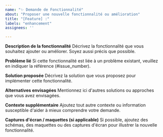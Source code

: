 ```yaml
---
name: "✨ Demande de Fonctionnalité"
about: "Proposer une nouvelle fonctionnalité ou amélioration"
title: "[Feature] :"
labels: "enhancement"
assignees: ''

---
```


**Description de la fonctionnalité**
Décrivez la fonctionnalité que vous souhaitez ajouter ou améliorer. Soyez aussi précis que possible.

**Problème lié**
Si cette fonctionnalité est liée à un problème existant, veuillez en indiquer la référence (#issue_number).

**Solution proposée**
Décrivez la solution que vous proposez pour implémenter cette fonctionnalité.

**Alternatives envisagées**
Mentionnez ici d'autres solutions ou approches que vous avez envisagées.

**Contexte supplémentaire**
Ajoutez tout autre contexte ou information susceptible d'aider à mieux comprendre votre demande.

**Captures d'écran / maquettes (si applicable)**
Si possible, ajoutez des schémas, des maquettes ou des captures d'écran pour illustrer la nouvelle fonctionnalité.
